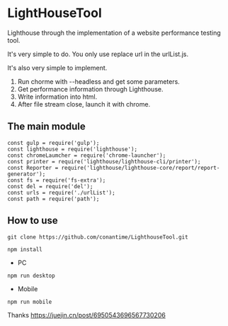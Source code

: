 # LightHouseTool

Lighthouse through the implementation of a website performance testing tool.

It's very simple to do. You only use replace url in the urlList.js.

It's also very simple to implement.
1. Run chorme with --headless and get some parameters.
2. Get performance information through Lighthouse.
3. Write information into html.
4. After file stream close, launch it with chrome. 

## The main module
```
const gulp = require('gulp');
const lighthouse = require('lighthouse');
const chromeLaumcher = require('chrome-launcher');
const printer = require('lighthouse/lighthouse-cli/printer');
const Reporter = require('lighthouse/lighthouse-core/report/report-generator');
const fs = require('fs-extra');
const del = require('del');
const urls = require('./urlList');
const path = require('path');
```

## How to use


```
git clone https://github.com/conantime/LighthouseTool.git

npm install 
```
- PC
    
```
npm run desktop
```

- Mobile
```
npm run mobile
```


Thanks https://juejin.cn/post/6950543696567730206

